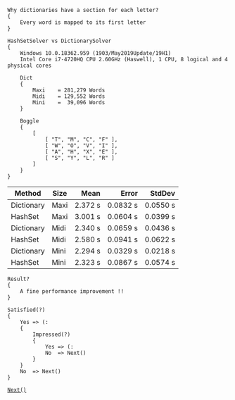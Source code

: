 ```
Why dictionaries have a section for each letter?
{
    Every word is mapped to its first letter
}

HashSetSolver vs DictionarySolver
{
    Windows 10.0.18362.959 (1903/May2019Update/19H1)
    Intel Core i7-4720HQ CPU 2.60GHz (Haswell), 1 CPU, 8 logical and 4 physical cores

    Dict
    {
        Maxi    = 281,279 Words
        Midi    = 129,552 Words
        Mini    =  39,096 Words    
    }

    Boggle
    {
        [
            [ "T", "M", "C", "F" ],
            [ "W", "O", "V", "I" ],
            [ "A", "H", "X", "E" ],
            [ "S", "Y", "L", "R" ]
        ]
    }
}
```
|     Method | Size |    Mean |    Error |   StdDev |
|----------- |----- |--------:|---------:|---------:|
| Dictionary | Maxi | 2.372 s | 0.0832 s | 0.0550 s |
|    HashSet | Maxi | 3.001 s | 0.0604 s | 0.0399 s |
| Dictionary | Midi | 2.340 s | 0.0659 s | 0.0436 s |
|    HashSet | Midi | 2.580 s | 0.0941 s | 0.0622 s |
| Dictionary | Mini | 2.294 s | 0.0329 s | 0.0218 s |
|    HashSet | Mini | 2.323 s | 0.0867 s | 0.0574 s |
```
Result?
{
    A fine performance improvement !!
}
```
```
Satisfied(?)
{
    Yes => (:
    {
        Impressed(?)
        {
            Yes => (:
            No  => Next()
        }
    }
    No  => Next()
}
```
[`Next()`](https://github.com/tafo/BoggleSolver/tree/TrieSolver)

